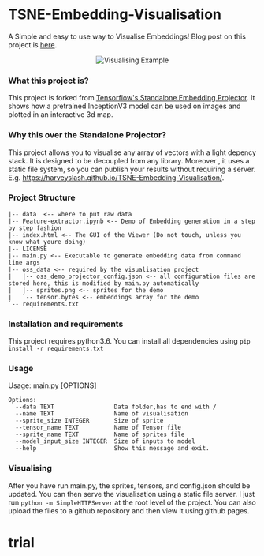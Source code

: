 # TSNE-Embedding-Visualisation
A Simple and easy to use way to Visualise Embeddings!
Blog post on this project is [here](https://buzzrobot.com/using-t-sne-to-visualise-how-your-deep-model-thinks-4ba6da0c63a0).
<p align="center">
  <img src="https://github.com/harveyslash/TSNE-Embedding-Visualisation/blob/master/demo.gif?raw=true" alt="Visualising Example"/>
</p>




### What this project is? 
This project is forked from [Tensorflow's Standalone Embedding Projector](https://github.com/tensorflow/embedding-projector-standalone).
It shows how a pretrained InceptionV3 model can be used on images and plotted in an interactive 3d map.


### Why this over the Standalone Projector? 
This project allows you to visualise any array of vectors with a light depency stack. It is designed to be decoupled from any library. Moreover , it uses a static file system, so you can publish your results without requiring a server. E.g. https://harveyslash.github.io/TSNE-Embedding-Visualisation/.

### Project Structure

    |-- data  <-- where to put raw data
    |-- Feature-extractor.ipynb <-- Demo of Embedding generation in a step by step fashion
    |-- index.html <-- The GUI of the Viewer (Do not touch, unless you know what youre doing)
    |-- LICENSE
    |-- main.py <-- Executable to generate embedding data from command line args
    |-- oss_data <-- required by the visualisation project
    |   |-- oss_demo_projector_config.json <-- all configuration files are stored here, this is modified by main.py automatically
    |   |-- sprites.png <-- sprites for the demo 
    |   `-- tensor.bytes <-- embeddings array for the demo
    `-- requirements.txt

### Installation and requirements
This project requires python3.6. You can install all dependencies using `pip install -r requirements.txt`

### Usage 
Usage: main.py [OPTIONS]

    Options:
      --data TEXT                 Data folder,has to end with /
      --name TEXT                 Name of visualisation
      --sprite_size INTEGER       Size of sprite
      --tensor_name TEXT          Name of Tensor file
      --sprite_name TEXT          Name of sprites file
      --model_input_size INTEGER  Size of inputs to model
      --help                      Show this message and exit.
  
### Visualising
After you have run main.py, the sprites, tensors, and config.json should be updated. You can then serve the visualisation using a static file server. I just run `python -m SimpleHTTPServer` at the root level of the project. You can also upload the files to a github repository and then view it using github pages. 
# trial
